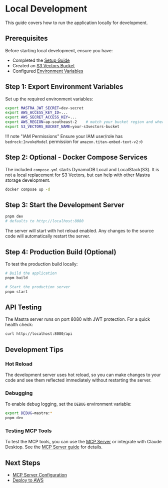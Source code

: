 # Local Development

This guide covers how to run the application locally for development.

## Prerequisites

Before starting local development, ensure you have:

- Completed the [Setup Guide](../setup/requirements.md)
- Created an [S3 Vectors Bucket](../setup/s3-vectors.md)
- Configured [Environment Variables](../setup/environment.md)

## Step 1: Export Environment Variables

Set up the required environment variables:

```bash
export MASTRA_JWT_SECRET=dev-secret
export AWS_ACCESS_KEY_ID=...
export AWS_SECRET_ACCESS_KEY=...
export AWS_REGION=ap-southeast-2    # match your bucket region and where Bedrock is available
export S3_VECTORS_BUCKET_NAME=your-s3vectors-bucket
```

!!! note "IAM Permissions"
    Ensure your IAM user/role has `bedrock:InvokeModel` permission for `amazon.titan-embed-text-v2:0`

## Step 2: Optional - Docker Compose Services

The included `compose.yml` starts DynamoDB Local and LocalStack(S3). It is not a local replacement for S3 Vectors, but can help with other Mastra storage development.

```bash
docker compose up -d
```

## Step 3: Start the Development Server

```bash
pnpm dev
# defaults to http://localhost:8080
```

The server will start with hot reload enabled. Any changes to the source code will automatically restart the server.

## Step 4: Production Build (Optional)

To test the production build locally:

```bash
# Build the application
pnpm build

# Start the production server
pnpm start
```

## API Testing

The Mastra server runs on port 8080 with JWT protection. For a quick health check:

```bash
curl http://localhost:8080/api
```

## Development Tips

### Hot Reload

The development server uses hot reload, so you can make changes to your code and see them reflected immediately without restarting the server.

### Debugging

To enable debug logging, set the `DEBUG` environment variable:

```bash
export DEBUG=mastra:*
pnpm dev
```

### Testing MCP Tools

To test the MCP tools, you can use the [MCP Server](#mcp-server-stdio) or integrate with Claude Desktop. See the [MCP Server guide](mcp-server.md) for details.

## Next Steps

- [MCP Server Configuration](mcp-server.md)
- [Deploy to AWS](../deployment/cdk.md)


